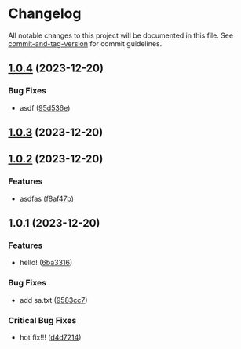 # Changelog

All notable changes to this project will be documented in this file. See [commit-and-tag-version](https://github.com/absolute-version/commit-and-tag-version) for commit guidelines.

## [1.0.4](https://github.com/bseony2/big-foot/compare/1.0.3...1.0.4) (2023-12-20)


### Bug Fixes

* asdf ([95d536e](https://github.com/bseony2/big-foot/commit/95d536e343c2e6159ddd5a434be6c17098742160))

## [1.0.3](https://github.com/bseony2/big-foot/compare/1.0.2...1.0.3) (2023-12-20)

## [1.0.2](https://github.com/bseony2/big-foot/compare/1.0.1...1.0.2) (2023-12-20)


### Features

* asdfas ([f8af47b](https://github.com/bseony2/big-foot/commit/f8af47b501ff910d6dcc386cddc7b5b5883d0c47))

## 1.0.1 (2023-12-20)


### Features

* hello! ([6ba3316](https://github.com/bseony2/big-foot/commit/6ba3316dd4f4ef6540a447aebd7103c4feff0448))


### Bug Fixes

* add sa.txt ([9583cc7](https://github.com/bseony2/big-foot/commit/9583cc7ec757db0d1ff97c8e49bc987031ef2796))


### Critical Bug Fixes

* hot fix!!! ([d4d7214](https://github.com/bseony2/big-foot/commit/d4d72148eab24711350acb07e1f1404f497442ab))
